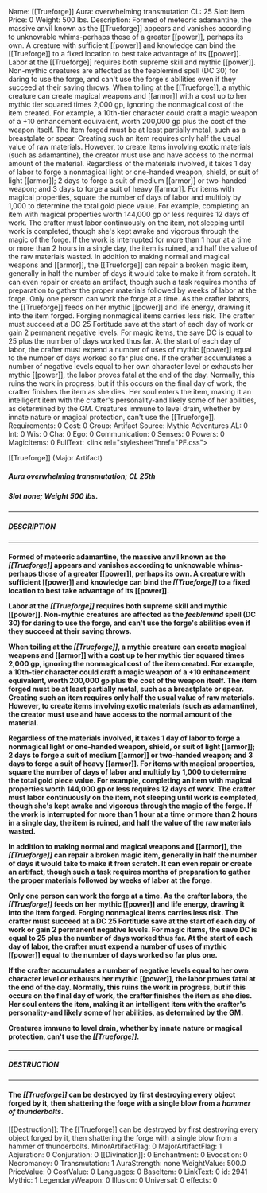 Name: [[Trueforge]]
Aura: overwhelming transmutation
CL: 25
Slot: item
Price: 0
Weight: 500 lbs.
Description: Formed of meteoric adamantine, the massive anvil known as the [[Trueforge]] appears and vanishes according to unknowable whims-perhaps those of a greater [[power]], perhaps its own. A creature with sufficient [[power]] and knowledge can bind the [[Trueforge]] to a fixed location to best take advantage of its [[power]]. Labor at the [[Trueforge]] requires both supreme skill and mythic [[power]]. Non-mythic creatures are affected as the feeblemind spell (DC 30) for daring to use the forge, and can't use the forge's abilities even if they succeed at their saving throws. When toiling at the [[Trueforge]], a mythic creature can create magical weapons and [[armor]] with a cost up to her mythic tier squared times 2,000 gp, ignoring the nonmagical cost of the item created. For example, a 10th-tier character could craft a magic weapon of a +10 enhancement equivalent, worth 200,000 gp plus the cost of the weapon itself. The item forged must be at least partially metal, such as a breastplate or spear. Creating such an item requires only half the usual value of raw materials. However, to create items involving exotic materials (such as adamantine), the creator must use and have access to the normal amount of the material. Regardless of the materials involved, it takes 1 day of labor to forge a nonmagical light or one-handed weapon, shield, or suit of light [[armor]]; 2 days to forge a suit of medium [[armor]] or two-handed weapon; and 3 days to forge a suit of heavy [[armor]]. For items with magical properties, square the number of days of labor and multiply by 1,000 to determine the total gold piece value. For example, completing an item with magical properties worth 144,000 gp or less requires 12 days of work. The crafter must labor continuously on the item, not sleeping until work is completed, though she's kept awake and vigorous through the magic of the forge. If the work is interrupted for more than 1 hour at a time or more than 2 hours in a single day, the item is ruined, and half the value of the raw materials wasted. In addition to making normal and magical weapons and [[armor]], the [[Trueforge]] can repair a broken magic item, generally in half the number of days it would take to make it from scratch. It can even repair or create an artifact, though such a task requires months of preparation to gather the proper materials followed by weeks of labor at the forge. Only one person can work the forge at a time. As the crafter labors, the [[Trueforge]] feeds on her mythic [[power]] and life energy, drawing it into the item forged. Forging nonmagical items carries less risk. The crafter must succeed at a DC 25 Fortitude save at the start of each day of work or gain 2 permanent negative levels. For magic items, the save DC is equal to 25 plus the number of days worked thus far. At the start of each day of labor, the crafter must expend a number of uses of mythic [[power]] equal to the number of days worked so far plus one. If the crafter accumulates a number of negative levels equal to her own character level or exhausts her mythic [[power]], the labor proves fatal at the end of the day. Normally, this ruins the work in progress, but if this occurs on the final day of work, the crafter finishes the item as she dies. Her soul enters the item, making it an intelligent item with the crafter's personality-and likely some of her abilities, as determined by the GM. Creatures immune to level drain, whether by innate nature or magical protection, can't use the [[Trueforge]].
Requirements: 0
Cost: 0
Group: Artifact
Source: Mythic Adventures
AL: 0
Int: 0
Wis: 0
Cha: 0
Ego: 0
Communication: 0
Senses: 0
Powers: 0
MagicItems: 0
FullText: <link rel="stylesheet"href="PF.css"><div class="heading"><p class="alignleft">[[Trueforge]] (Major Artifact)</p><div style="clear: both;"></div></div><div><h5><b>Aura </b>overwhelming transmutation; <b>CL </b>25th</h5><h5><b>Slot </b>none; <b>Weight </b>500 lbs.</h5></div><hr/><div><h5><b>DESCRIPTION</b></h5></div><hr/><div><h4><p>Formed of meteoric adamantine, the massive anvil known as the <i>[[Trueforge]]</i> appears and vanishes according to unknowable whims-perhaps those of a greater [[power]], perhaps its own. A creature with sufficient [[power]] and knowledge can bind the <i>[[Trueforge]]</i> to a fixed location to best take advantage of its [[power]]. </p><p>Labor at the <i>[[Trueforge]]</i> requires both supreme skill and mythic [[power]]. Non-mythic creatures are affected as the <i>feeblemind</i> spell (DC 30) for daring to use the forge, and can't use the forge's abilities even if they succeed at their saving throws. </p><p>When toiling at the <i>[[Trueforge]]</i>, a mythic creature can create magical weapons and [[armor]] with a cost up to her mythic tier squared times 2,000 gp, ignoring the nonmagical cost of the item created. For example, a 10th-tier character could craft a magic weapon of a +10 enhancement equivalent, worth 200,000 gp plus the cost of the weapon itself. The item forged must be at least partially metal, such as a breastplate or spear. Creating such an item requires only half the usual value of raw materials. However, to create items involving exotic materials (such as adamantine), the creator must use and have access to the normal amount of the material. </p><p>Regardless of the materials involved, it takes 1 day of labor to forge a nonmagical light or one-handed weapon, shield, or suit of light [[armor]]; 2 days to forge a suit of medium [[armor]] or two-handed weapon; and 3 days to forge a suit of heavy [[armor]]. For items with magical properties, square the number of days of labor and multiply by 1,000 to determine the total gold piece value. For example, completing an item with magical properties worth 144,000 gp or less requires 12 days of work. The crafter must labor continuously on the item, not sleeping until work is completed, though she's kept awake and vigorous through the magic of the forge. If the work is interrupted for more than 1 hour at a time or more than 2 hours in a single day, the item is ruined, and half the value of the raw materials wasted. </p><p>In addition to making normal and magical weapons and [[armor]], the <i>[[Trueforge]]</i> can repair a broken magic item, generally in half the number of days it would take to make it from scratch. It can even repair or create an artifact, though such a task requires months of preparation to gather the proper materials followed by weeks of labor at the forge. </p><p>Only one person can work the forge at a time. As the crafter labors, the <i>[[Trueforge]]</i> feeds on her mythic [[power]] and life energy, drawing it into the item forged. Forging nonmagical items carries less risk. The crafter must succeed at a DC 25 Fortitude save at the start of each day of work or gain 2 permanent negative levels. For magic items, the save DC is equal to 25 plus the number of days worked thus far. At the start of each day of labor, the crafter must expend a number of uses of mythic [[power]] equal to the number of days worked so far plus one. </p><p>If the crafter accumulates a number of negative levels equal to her own character level or exhausts her mythic [[power]], the labor proves fatal at the end of the day. Normally, this ruins the work in progress, but if this occurs on the final day of work, the crafter finishes the item as she dies. Her soul enters the item, making it an intelligent item with the crafter's personality-and likely some of her abilities, as determined by the GM. </p><p>Creatures immune to level drain, whether by innate nature or magical protection, can't use the <i>[[Trueforge]]</i>.</p></h4></div><hr/><div><h5><b>DESTRUCTION</b></h5></div><hr/><div><h4><p>The <i>[[Trueforge]]</i> can be destroyed by first destroying every object forged by it, then shattering the forge with a single blow from a <i>hammer of thunderbolts</i>.</p></h4></div>
[[Destruction]]: The [[Trueforge]] can be destroyed by first destroying every object forged by it, then shattering the forge with a single blow from a hammer of thunderbolts.
MinorArtifactFlag: 0
MajorArtifactFlag: 1
Abjuration: 0
Conjuration: 0
[[Divination]]: 0
Enchantment: 0
Evocation: 0
Necromancy: 0
Transmutation: 1
AuraStrength: none
WeightValue: 500.0
PriceValue: 0
CostValue: 0
Languages: 0
BaseItem: 0
LinkText: 0
id: 2941
Mythic: 1
LegendaryWeapon: 0
Illusion: 0
Universal: 0
effects: 0
